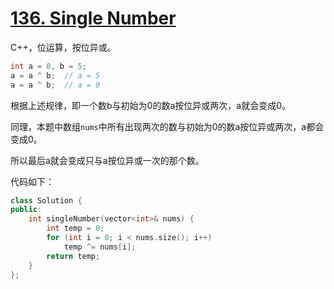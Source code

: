# [136. Single Number](https://leetcode-cn.com/problems/single-number/)

C++，位运算，按位异或。

```cpp
int a = 0, b = 5;
a = a ^ b;  // a = 5
a = a ^ b;  // a = 0
```

根据上述规律，即一个数b与初始为0的数a按位异或两次，a就会变成0。

同理，本题中数组`nums`中所有出现两次的数与初始为0的数a按位异或两次，a都会变成0。

所以最后a就会变成只与a按位异或一次的那个数。

代码如下：

```cpp
class Solution {
public:
    int singleNumber(vector<int>& nums) {
        int temp = 0;
        for (int i = 0; i < nums.size(); i++)
            temp ^= nums[i];
        return temp;
    }
};
```